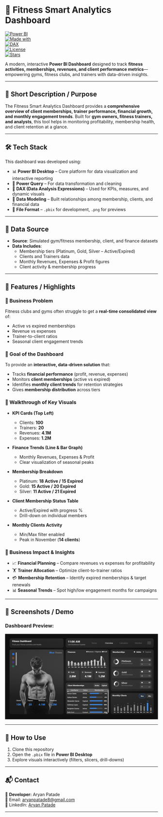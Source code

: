 # 💪 Fitness Smart Analytics Dashboard  

[![Power BI](https://img.shields.io/badge/Power%20BI-Dashboard-F2C811?logo=power-bi&logoColor=white)](https://powerbi.microsoft.com/)  
[![Made with](https://img.shields.io/badge/Made%20with-Power%20Query-blue?logo=Microsoft)](https://learn.microsoft.com/en-us/power-query/)  
[![DAX](https://img.shields.io/badge/DAX-Data%20Analysis%20Expressions-orange)](https://learn.microsoft.com/en-us/dax/)  
[![License](https://img.shields.io/badge/License-MIT-green.svg)](LICENSE)  
[![Stars](https://img.shields.io/github/stars/Aryan-123-app/Fitness-Smart-Analytics-Dashboard?style=social)](https://github.com/Aryan-123-app/Fitness-Smart-Analytics-Dashboard/stargazers)  

A modern, interactive **Power BI Dashboard** designed to track **fitness activities, memberships, revenues, and client performance metrics**—empowering gyms, fitness clubs, and trainers with data-driven insights.  

---

## 📌 Short Description / Purpose  
The Fitness Smart Analytics Dashboard provides a **comprehensive overview of client memberships, trainer performance, financial growth, and monthly engagement trends**. Built for **gym owners, fitness trainers, and analysts**, this tool helps in monitoring profitability, membership health, and client retention at a glance.  

---

## 🛠️ Tech Stack  

This dashboard was developed using:  

- 📊 **Power BI Desktop** – Core platform for data visualization and interactive reporting  
- 📂 **Power Query** – For data transformation and cleaning  
- 🧮 **DAX (Data Analysis Expressions)** – Used for KPIs, measures, and dynamic visuals  
- 📝 **Data Modeling** – Built relationships among membership, clients, and financial data  
- 📁 **File Format** – `.pbix` for development, `.png` for previews  

---

## 📂 Data Source  

- **Source**: Simulated gym/fitness membership, client, and finance datasets  
- **Data Includes**:  
  - Membership tiers (Platinum, Gold, Silver – Active/Expired)  
  - Clients and Trainers data  
  - Monthly Revenues, Expenses & Profit figures  
  - Client activity & membership progress  

---

## 🌟 Features / Highlights  

### 🔹 Business Problem  
Fitness clubs and gyms often struggle to get a **real-time consolidated view** of:  
- Active vs expired memberships  
- Revenue vs expenses  
- Trainer-to-client ratios  
- Seasonal client engagement trends  

### 🔹 Goal of the Dashboard  
To provide an **interactive, data-driven solution** that:  
- Tracks **financial performance** (profit, revenue, expenses)  
- Monitors **client memberships** (active vs expired)  
- Identifies **monthly client trends** for retention strategies  
- Gives **membership distribution** across tiers  

### 🔹 Walkthrough of Key Visuals  

- **KPI Cards (Top Left)**  
  - Clients: **100**  
  - Trainers: **20**  
  - Revenues: **4.1M**  
  - Expenses: **1.2M**  

- **Finance Trends (Line & Bar Graph)**  
  - Monthly Revenues, Expenses & Profit  
  - Clear visualization of seasonal peaks  

- **Membership Breakdown**  
  - Platinum: **18 Active / 15 Expired**  
  - Gold: **15 Active / 20 Expired**  
  - Silver: **11 Active / 21 Expired**  

- **Client Membership Status Table**  
  - Active/Expired with progress %  
  - Drill-down on individual members  

- **Monthly Clients Activity**  
  - Min/Max filter enabled  
  - Peak in November (**14 clients**)  

### 🔹 Business Impact & Insights  

- 📈 **Financial Planning** – Compare revenues vs expenses for profitability  
- 🏋️ **Trainer Allocation** – Optimize client-to-trainer ratios  
- 💳 **Membership Retention** – Identify expired memberships & target renewals  
- 📊 **Seasonal Trends** – Spot high/low engagement months for campaigns  

---

## 📸 Screenshots / Demo  

### Dashboard Preview:  
![Fitness Dashboard Screenshot](Screenshot%202025-08-27%20192608.png)  

---

## 🚀 How to Use  
1. Clone this repository  
2. Open the `.pbix` file in **Power BI Desktop**  
3. Explore visuals interactively (filters, slicers, drill-downs)  

---

## 📬 Contact  
👤 **Developer:** Aryan Patade  
📧 Email: aryanpatade8@gmail.com  
🔗 LinkedIn: [Aryan Patade](www.linkedin.com/in/aryan-patade-a277451a9)  

---
